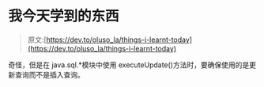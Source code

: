 # 我今天学到的东西

> 原文:[https://dev.to/oluso_la/things-i-learnt-today](https://dev.to/oluso_la/things-i-learnt-today)

奇怪，但是在 java.sql.*模块中使用 executeUpdate()方法时，要确保使用的是更新查询而不是插入查询。